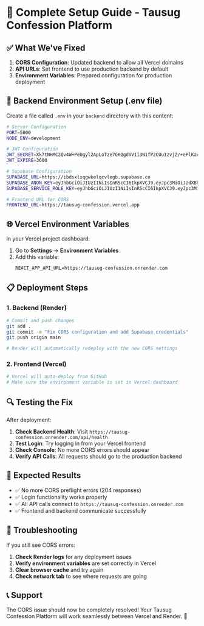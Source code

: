 # 🚀 Complete Setup Guide - Tausug Confession Platform

## ✅ What We've Fixed

1. **CORS Configuration**: Updated backend to allow all Vercel domains
2. **API URLs**: Set frontend to use production backend by default
3. **Environment Variables**: Prepared configuration for production deployment

## 🔧 Backend Environment Setup (.env file)

Create a file called `.env` in your `backend` directory with this content:

```bash
# Server Configuration
PORT=5000
NODE_ENV=development

# JWT Configuration
JWT_SECRET=Xk7tNHMC2Qv4W+PeUgyl2ApLoTze7GKQgdVV1i3N1fP2CUuIzvjZ/+ePlKau2LsK6IeyqANoC8+2aDI+Hoa7fg==
JWT_EXPIRE=3600

# Supabase Configuration
SUPABASE_URL=https://ibdsxlxqgwkelqcvlegb.supabase.co
SUPABASE_ANON_KEY=eyJhbGciOiJIUzI1NiIsInR5cCI6IkpXVCJ9.eyJpc3MiOiJzdXBhYmFzZSIsInJlZiI6ImliZHN4bHhxZ3drZWxxY3ZsZWdiIiwicm9sZSI6ImFub24iLCJpYXQiOjE3NTY2NjAxMjEsImV4cCI6MjA3MjIzNjEyMX0.bkLSTzkd_7B-l7RRKVBGZdXKU2AoLGk3gLHKCFUmpwg
SUPABASE_SERVICE_ROLE_KEY=eyJhbGciOiJIUzI1NiIsInR5cCI6IkpXVCJ9.eyJpc3MiOiJzdXBhYmFzZSIsInJlZiI6ImliZHN4bHhxZ3drZWxxY3ZsZWdiIiwicm9sZSI6InNlcnZpY2Vfcm9sZSIsImlhdCI6MTc1NjY2MDEyMSwiZXhwIjoyMDcyMjM2MTIxfQ.Q5ggqgL9b15taHy5izbvgr_T9qYHaBYcC8EHxlXjtCE

# Frontend URL for CORS
FRONTEND_URL=https://tausug-confession.vercel.app
```

## 🌐 Vercel Environment Variables

In your Vercel project dashboard:

1. Go to **Settings** → **Environment Variables**
2. Add this variable:
   ```
   REACT_APP_API_URL=https://tausug-confession.onrender.com
   ```

## 📋 Deployment Steps

### 1. Backend (Render)
```bash
# Commit and push changes
git add .
git commit -m "Fix CORS configuration and add Supabase credentials"
git push origin main

# Render will automatically redeploy with the new CORS settings
```

### 2. Frontend (Vercel)
```bash
# Vercel will auto-deploy from GitHub
# Make sure the environment variable is set in Vercel dashboard
```

## 🔍 Testing the Fix

After deployment:

1. **Check Backend Health**: Visit `https://tausug-confession.onrender.com/api/health`
2. **Test Login**: Try logging in from your Vercel frontend
3. **Check Console**: No more CORS errors should appear
4. **Verify API Calls**: All requests should go to the production backend

## 🎯 Expected Results

- ✅ No more CORS preflight errors (204 responses)
- ✅ Login functionality works properly
- ✅ All API calls connect to `https://tausug-confession.onrender.com`
- ✅ Frontend and backend communicate successfully

## 🚨 Troubleshooting

If you still see CORS errors:

1. **Check Render logs** for any deployment issues
2. **Verify environment variables** are set correctly in Vercel
3. **Clear browser cache** and try again
4. **Check network tab** to see where requests are going

## 📞 Support

The CORS issue should now be completely resolved! Your Tausug Confession Platform will work seamlessly between Vercel and Render. 🎉
